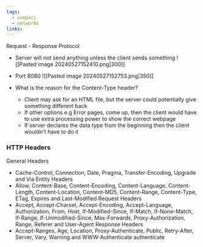 ```yaml
---
tags:
  - compsci
  - networks
links:
---
```

Request - Response Protocol
- Server will not send anything unless the client sends something
![[Pasted image 20240527152410.png|300]]
- Port 8080
![[Pasted image 20240527152753.png|350]]

- What is the reason for the Content-Type header?
	- Client may ask for an HTML file, but the server could potentially give something different back
	- If other options e.g Error pages, come up, then the client would have to use extra processing power to show the correct webpage
	- If server declares the data type from the beginning then the client wouldn't have to do it 
### HTTP Headers
General Headers
- Cache-Control, Connection, Date, Pragma, Transfer-Encoding, Upgrade and Via
Entity Headers
- Allow, Content-Base, Content-Encoding, Content-Language, Content-Length, Content-Location, Content-MD5, Content-Range, Content-Type, ETag, Expires and Last-Modified
Request Headers
- Accept, Accept-Charset, Accept-Encoding, Accept-Language, Authorization, From, Host, If-Modified-Since, If-Match, If-None-Match, If-Range, If-Unmodified-Since, Max-Forwards, Proxy-Authorization, Range, Referer and User-Agent
Response Headers
- Accept-Ranges, Age, Location, Proxy-Authenticate, Public, Retry-After, Server, Vary, Warning and WWW-Authenticate
authenticate